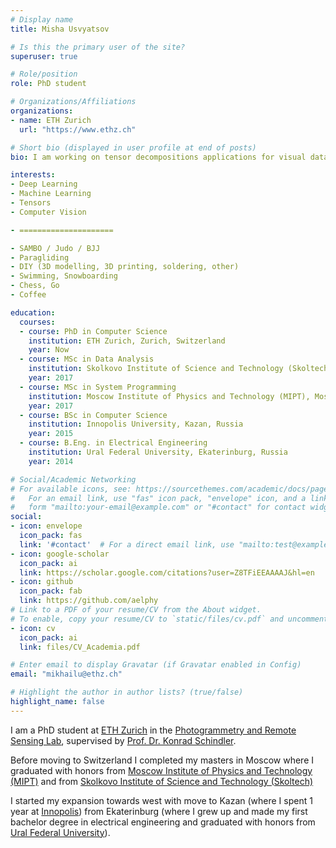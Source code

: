 ```yaml
---
# Display name
title: Misha Usvyatsov

# Is this the primary user of the site?
superuser: true

# Role/position
role: PhD student

# Organizations/Affiliations
organizations:
- name: ETH Zurich
  url: "https://www.ethz.ch"

# Short bio (displayed in user profile at end of posts)
bio: I am working on tensor decompositions applications for visual data analysis with Deep Learning.

interests:
- Deep Learning
- Machine Learning
- Tensors
- Computer Vision

- =====================

- SAMBO / Judo / BJJ
- Paragliding
- DIY (3D modelling, 3D printing, soldering, other)
- Swimming, Snowboarding
- Chess, Go
- Coffee

education:
  courses:
  - course: PhD in Computer Science
    institution: ETH Zurich, Zurich, Switzerland
    year: Now
  - course: MSc in Data Analysis
    institution: Skolkovo Institute of Science and Technology (Skoltech), Moscow, Russia
    year: 2017
  - course: MSc in System Programming
    institution: Moscow Institute of Physics and Technology (MIPT), Moscow, Russia
    year: 2017
  - course: BSc in Computer Science
    institution: Innopolis University, Kazan, Russia
    year: 2015
  - course: B.Eng. in Electrical Engineering
    institution: Ural Federal University, Ekaterinburg, Russia
    year: 2014

# Social/Academic Networking
# For available icons, see: https://sourcethemes.com/academic/docs/page-builder/#icons
#   For an email link, use "fas" icon pack, "envelope" icon, and a link in the
#   form "mailto:your-email@example.com" or "#contact" for contact widget.
social:
- icon: envelope
  icon_pack: fas
  link: '#contact'  # For a direct email link, use "mailto:test@example.org".
- icon: google-scholar
  icon_pack: ai
  link: https://scholar.google.com/citations?user=Z8TFiEEAAAAJ&hl=en
- icon: github
  icon_pack: fab
  link: https://github.com/aelphy
# Link to a PDF of your resume/CV from the About widget.
# To enable, copy your resume/CV to `static/files/cv.pdf` and uncomment the lines below.
- icon: cv
  icon_pack: ai
  link: files/CV_Academia.pdf

# Enter email to display Gravatar (if Gravatar enabled in Config)
email: "mikhailu@ethz.ch"

# Highlight the author in author lists? (true/false)
highlight_name: false
---
```


I am a PhD student at [ETH Zurich](https://ethz.ch) in the [Photogrammetry and Remote Sensing Lab](https://prs.igp.ethz.ch), supervised by [Prof. Dr. Konrad Schindler](https://igp.ethz.ch/personen/person-detail.html?persid=143986).

Before moving to Switzerland I completed my masters in Moscow where I graduated with honors from [Moscow Institute of Physics and Technology (MIPT)](https://en.wikipedia.org/wiki/Moscow_Institute_of_Physics_and_Technology) and from [Skolkovo Institute of Science and Technology (Skoltech)](http://www.skoltech.ru/en)

I started my expansion towards west with move to Kazan (where I spent 1 year at [Innopolis](https://university.innopolis.ru/en/)) from Ekaterinburg (where I grew up and made my first bachelor degree in electrical engineering and graduated with honors from [Ural Federal University](https://urfu.ru/en/)).

